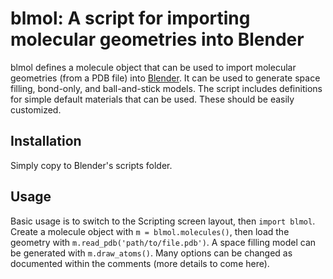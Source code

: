 # blmol: A script for importing molecular geometries into Blender

blmol defines a molecule object that can be used to import molecular geometries (from a PDB file) into [Blender][]. It can be used to generate space filling, bond-only, and ball-and-stick models. The script includes definitions for simple default materials that can be used. These should be easily customized.

## Installation

Simply copy to Blender's scripts folder.

## Usage

Basic usage is to switch to the Scripting screen layout, then `import blmol`. Create a molecule object with `m = blmol.molecules()`, then load the geometry with `m.read_pdb('path/to/file.pdb')`. A space filling model can be generated with `m.draw_atoms()`. Many options can be changed as documented within the comments (more details to come here).

[Blender]: http://www.blender.org